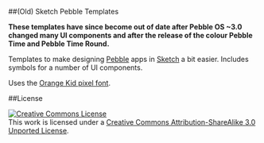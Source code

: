 ##(Old) Sketch Pebble Templates

**These templates have since become out of date after Pebble OS ~3.0 changed many UI components and after the release of the colour Pebble Time and Pebble Time Round.**

Templates to make designing [Pebble](http://getpebble.com) apps in [Sketch](http://bohemiancoding.com/sketch/) a bit easier. Includes symbols for a number of UI components.

Uses the [Orange Kid pixel font](http://www.dafont.com/orange-kid.font).

##License

<a rel="license" href="http://creativecommons.org/licenses/by-sa/3.0/deed.en_US"><img alt="Creative Commons License" style="border-width:0" src="http://i.creativecommons.org/l/by-sa/3.0/88x31.png" /></a><br />This work is licensed under a <a rel="license" href="http://creativecommons.org/licenses/by-sa/3.0/deed.en_US">Creative Commons Attribution-ShareAlike 3.0 Unported License</a>.
